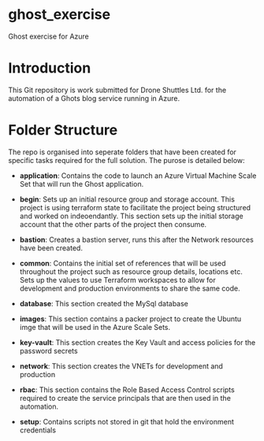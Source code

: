 # ghost_exercise
Ghost exercise for Azure

# Introduction
This Git repository is work submitted for Drone Shuttles Ltd. for the automation of a Ghots blog service running in Azure.

# Folder Structure
The repo is organised into seperate folders that have been created for specific tasks required for the full solution.  The purose is detailed below:

* **application**: 
Contains the code to launch an Azure Virtual Machine Scale Set that will run the Ghost application.

* **begin**:
Sets up an initial resource group and storage account.  This project is using terraform state to facilitate the project being structured and worked on indeoendantly.  This section sets up the initial storage account that the other parts of the project then consume.

* **bastion**: 
Creates a bastion server, runs this after the Network resources have been created.

* **common**:
Contains the initial set of references that will be used throughout the project such as resource group details, locations etc.  Sets up the values to use Terraform workspaces to allow for development and production environments to share the same code.

* **database**:
This section created the MySql database

* **images**:
This section contains a packer project to create the Ubuntu imge that will be used in the Azure Scale Sets.

* **key-vault**:
This section creates the Key Vault and access policies for the password secrets

* **network**:
This section creates the VNETs for development and production

* **rbac**:
This section contains the Role Based Access Control scripts required to create the service principals that are then used in the automation.

* **setup**:
Contains scripts not stored in git that hold the environment credentials




